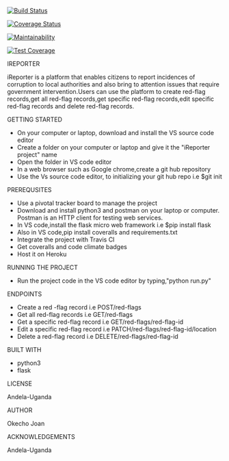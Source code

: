 [![Build Status](https://travis-ci.org/nearjay06/api_iReporter.svg?branch=develop)](https://travis-ci.org/nearjay06/api_iReporter)

[![Coverage Status](https://coveralls.io/repos/github/nearjay06/api_iReporter/badge.svg?branch=develop)](https://coveralls.io/github/nearjay06/api_iReporter?branch=develop)

[![Maintainability](https://api.codeclimate.com/v1/badges/db3adc0af34643761152/maintainability)](https://codeclimate.com/github/nearjay06/api_iReporter/maintainability)

[![Test Coverage](https://api.codeclimate.com/v1/badges/db3adc0af34643761152/test_coverage)](https://codeclimate.com/github/nearjay06/api_iReporter/test_coverage)

IREPORTER

iReporter is a platform that enables citizens to report incidences of corruption to local authorities and also bring to attention issues that require government intervention.Users can use the platform to create red-flag records,get all red-flag records,get specific red-flag records,edit specific red-flag records and delete red-flag records.

GETTING STARTED

- On your computer or laptop, download and install the VS source code editor
- Create a folder on your computer or laptop and give it the "iReporter project" name
- Open the folder in VS code editor
- In a web browser such as Google chrome,create a git hub repository
- Use the Vs source code editor, to initializing your git hub repo i.e $git init

PREREQUSITES

- Use a pivotal tracker board to manage the project
- Download and install python3 and postman on your laptop or computer. Postman is an HTTP client
  for testing web services.
- In VS code,install the flask micro web framework i.e $pip install flask
- Also in VS code,pip install coveralls and requirements.txt 
- Integrate the project with Travis CI
- Get coveralls and code climate badges
- Host it on Heroku

RUNNING THE PROJECT

- Run the project code in the VS code editor by typing,"python run.py"

ENDPOINTS
- Create a red -flag record i.e POST/red-flags
- Get all red-flag records i.e GET/red-flags
- Get a specific red-flag record i.e GET/red-flags/red-flag-id
- Edit a specific red-flag record i.e PATCH/red-flags/red-flag-id/location
- Delete a red-flag record i.e DELETE/red-flags/red-flag-id

BUILT WITH

- python3
- flask

LICENSE

Andela-Uganda

AUTHOR

Okecho Joan

ACKNOWLEDGEMENTS

Andela-Uganda

